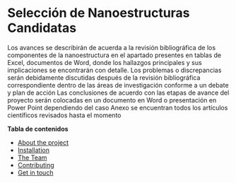 # Selección de Nanoestructuras Candidatas
Los avances se describirán de acuerda a la revisión bibliográfica de los componentes de la nanoestructura en el apartado presentes en tablas de Excel, documentos de Word, donde los hallazgos principales y sus implicaciones se encontrarán con detalle.
Los problemas o discrepancias serán debidamente discutidas después de la revisión bibliográfica correspondiente dentro de las áreas de investigación conforme a un debate y plan de acción 
Las conclusiones de acuerdo con las etapas de avance del proyecto serán colocadas en un documento en Word o presentación en Power Point dependiendo del caso
Anexo se encuentran todos los artículos científicos revisados hasta el momento


**Tabla de contenidos** 

- [About the project](#descripción-avances)
- [Installation](#install)
- [The Team](#the-team)
- [Contributing](#contributing)
- [Get in touch](#get-in-touch)
